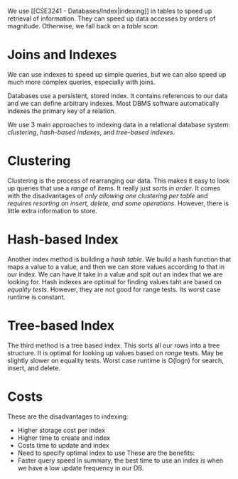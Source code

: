 We use [[CSE3241 - Databases/Index|indexing]] in tables to speed up retrieval of information. They can speed up data accesses by orders of magnitude. Otherwise, we fall back on a *table scan*. 

# Joins and Indexes

We can use indexes to speed up simple queries, but we can also speed up much more complex queries, especially with joins. 

Databases use a persistent, stored index. It contains references to our data and we can define arbitrary indexes. Most DBMS software automatically indexes the primary key of a relation. 

We use 3 main approaches to indexing data in a relational database system: *clustering*, *hash-based indexes*, and *tree-based indexes*. 

# Clustering

Clustering is the process of rearranging our data. This makes it easy to look up queries that use a *range* of items. It really just *sorts in order*. It comes with the disadvantages of *only allowing one clustering per table* and *requires resorting on insert, delete, and some operations*. However, there is little extra information to store. 

# Hash-based Index

Another index method is building a *hash table*. 
We build a hash function that maps a value to a value, and then we can store values according to that in our index. We can have it take in a value and spit out an index that we are looking for. Hash indexes are optimal for finding values taht are based on *equality tests*. However, they are not good for range tests. Its worst case runtime is constant. 

# Tree-based Index

The third method is a tree based index. This sorts all our rows into a tree structure. It is optimal for looking up values based on *range* tests. May be slightly slower on equality tests. Worst case runtime is O(logn) for search, insert, and delete. 

# Costs

These are the disadvantages to indexing:
- Higher storage cost per index
- Higher time to create and index
- Costs time to update and index
- Need to specify optimal index to use
These are the benefits:
- Faster query speed
In summary, the best time to use an index is when we have a low update frequency in our DB. 



